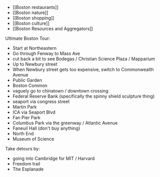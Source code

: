  - [[Boston restaurants]]
 - [[Boston nature]]
 - [[Boston shopping]]
 - [[Boston culture]]
 - [[Boston Resources and Aggregators]]

Ultimate Boston Tour:

 - Start at Northeastern
 - Go through Fenway to Mass Ave
 - cut back a bit to see Bodegas / Christian Science Plaza / Mapparium
 - Up to Newbury street
 - When Newbury street gets too expensive, switch to Commonwealth Avenue
 - Public Garden
 - Boston Common
 - vaguely go to chinatown / downtown crossing
 - Federal Reserve Bank (specifically the spinny shield sculpture thing)
 - seaport via congress street
 - Martin Park
 - ICA via Seaport Blvd
 - Fan Pier Park
 - Columbus Park via the greenway / Atlantic Avenue
 - Faneuil Hall (don't buy anything) 
 - North End
 - Museum of Science

Take detours by:

 - going into Cambridge for MIT / Harvard
 - Freedom trail
 - The Esplanade
